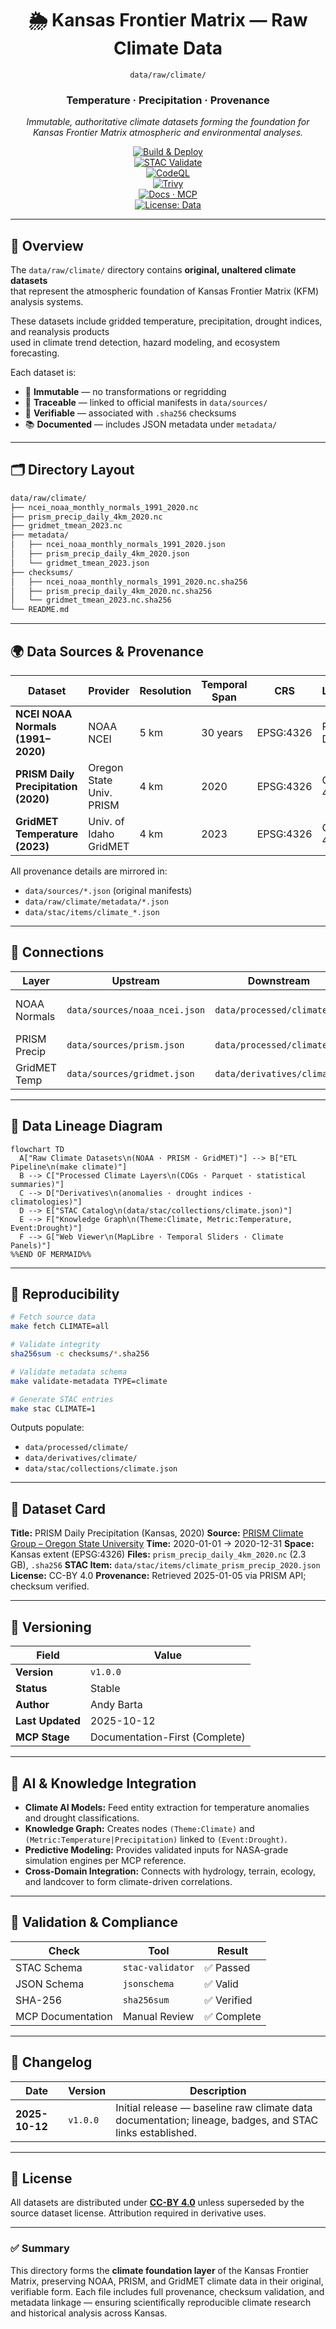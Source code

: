 <div align="center">

# 🌦️ Kansas Frontier Matrix — Raw Climate Data  
`data/raw/climate/`

### **Temperature · Precipitation · Provenance**  
*Immutable, authoritative climate datasets forming the foundation for Kansas Frontier Matrix atmospheric and environmental analyses.*

[![Build & Deploy](https://github.com/bartytime4life/Kansas-Frontier-Matrix/actions/workflows/site.yml/badge.svg)](../../../.github/workflows/site.yml)  
[![STAC Validate](https://img.shields.io/badge/STAC-validate-teal)](../../../.github/workflows/stac-validate.yml)  
[![CodeQL](https://github.com/bartytime4life/Kansas-Frontier-Matrix/actions/workflows/codeql.yml/badge.svg)](../../../.github/workflows/codeql.yml)  
[![Trivy](https://github.com/bartytime4life/Kansas-Frontier-Matrix/actions/workflows/trivy.yml/badge.svg)](../../../.github/workflows/trivy.yml)  
[![Docs · MCP](https://img.shields.io/badge/Docs-MCP-blueviolet)](../../../docs/)  
[![License: Data](https://img.shields.io/badge/License-CC--BY%204.0-green)](../../../LICENSE)

</div>

---

## 📘 Overview

The `data/raw/climate/` directory contains **original, unaltered climate datasets**  
that represent the atmospheric foundation of Kansas Frontier Matrix (KFM) analysis systems.  

These datasets include gridded temperature, precipitation, drought indices, and reanalysis products  
used in climate trend detection, hazard modeling, and ecosystem forecasting.

Each dataset is:
- 🧱 **Immutable** — no transformations or regridding  
- 🔗 **Traceable** — linked to official manifests in `data/sources/`  
- 🔐 **Verifiable** — associated with `.sha256` checksums  
- 📚 **Documented** — includes JSON metadata under `metadata/`  

---

## 🗂️ Directory Layout

```bash
data/raw/climate/
├── ncei_noaa_monthly_normals_1991_2020.nc
├── prism_precip_daily_4km_2020.nc
├── gridmet_tmean_2023.nc
├── metadata/
│   ├── ncei_noaa_monthly_normals_1991_2020.json
│   ├── prism_precip_daily_4km_2020.json
│   └── gridmet_tmean_2023.json
├── checksums/
│   ├── ncei_noaa_monthly_normals_1991_2020.nc.sha256
│   ├── prism_precip_daily_4km_2020.nc.sha256
│   └── gridmet_tmean_2023.nc.sha256
└── README.md
````

---

## 🌍 Data Sources & Provenance

| Dataset                              | Provider                 | Resolution | Temporal Span | CRS       | License       | STAC ID                          |
| ------------------------------------ | ------------------------ | ---------- | ------------- | --------- | ------------- | -------------------------------- |
| **NCEI NOAA Normals (1991–2020)**    | NOAA NCEI                | 5 km       | 30 years      | EPSG:4326 | Public Domain | `climate_noaa_normals_1991_2020` |
| **PRISM Daily Precipitation (2020)** | Oregon State Univ. PRISM | 4 km       | 2020          | EPSG:4326 | CC-BY 4.0     | `climate_prism_precip_2020`      |
| **GridMET Temperature (2023)**       | Univ. of Idaho GridMET   | 4 km       | 2023          | EPSG:4326 | CC-BY 4.0     | `climate_gridmet_tmean_2023`     |

All provenance details are mirrored in:

* `data/sources/*.json` (original manifests)
* `data/raw/climate/metadata/*.json`
* `data/stac/items/climate_*.json`

---

## 🔗 Connections

| Layer        | Upstream                      | Downstream                  | Purpose                                |
| ------------ | ----------------------------- | --------------------------- | -------------------------------------- |
| NOAA Normals | `data/sources/noaa_ncei.json` | `data/processed/climate/`   | Long-term temperature/precip baselines |
| PRISM Precip | `data/sources/prism.json`     | `data/processed/climate/`   | Daily precipitation grids              |
| GridMET Temp | `data/sources/gridmet.json`   | `data/derivatives/climate/` | Climate anomaly detection              |

---

## 🧭 Data Lineage Diagram

```mermaid
flowchart TD
  A["Raw Climate Datasets\n(NOAA · PRISM · GridMET)"] --> B["ETL Pipeline\n(make climate)"]
  B --> C["Processed Climate Layers\n(COGs · Parquet · statistical summaries)"]
  C --> D["Derivatives\n(anomalies · drought indices · climatologies)"]
  D --> E["STAC Catalog\n(data/stac/collections/climate.json)"]
  E --> F["Knowledge Graph\n(Theme:Climate, Metric:Temperature, Event:Drought)"]
  F --> G["Web Viewer\n(MapLibre · Temporal Sliders · Climate Panels)"]
%%END OF MERMAID%%
```

---

## 🧪 Reproducibility

```bash
# Fetch source data
make fetch CLIMATE=all

# Validate integrity
sha256sum -c checksums/*.sha256

# Validate metadata schema
make validate-metadata TYPE=climate

# Generate STAC entries
make stac CLIMATE=1
```

Outputs populate:

* `data/processed/climate/`
* `data/derivatives/climate/`
* `data/stac/collections/climate.json`

---

## 🧾 Dataset Card

**Title:** PRISM Daily Precipitation (Kansas, 2020)
**Source:** [PRISM Climate Group – Oregon State University](https://prism.oregonstate.edu/)
**Time:** 2020-01-01 → 2020-12-31
**Space:** Kansas extent (EPSG:4326)
**Files:** `prism_precip_daily_4km_2020.nc` (2.3 GB), `.sha256`
**STAC Item:** `data/stac/items/climate_prism_precip_2020.json`
**License:** CC-BY 4.0
**Provenance:** Retrieved 2025-01-05 via PRISM API; checksum verified.

---

## 🧱 Versioning

| Field            | Value                          |
| ---------------- | ------------------------------ |
| **Version**      | `v1.0.0`                       |
| **Status**       | Stable                         |
| **Author**       | Andy Barta                     |
| **Last Updated** | 2025-10-12                     |
| **MCP Stage**    | Documentation-First (Complete) |

---

## 🧠 AI & Knowledge Integration

* **Climate AI Models:** Feed entity extraction for temperature anomalies and drought classifications.
* **Knowledge Graph:** Creates nodes `(Theme:Climate)` and `(Metric:Temperature|Precipitation)` linked to `(Event:Drought)`.
* **Predictive Modeling:** Provides validated inputs for NASA-grade simulation engines per MCP reference.
* **Cross-Domain Integration:** Connects with hydrology, terrain, ecology, and landcover to form climate-driven correlations.

---

## 🧩 Validation & Compliance

| Check             | Tool             | Result     |
| ----------------- | ---------------- | ---------- |
| STAC Schema       | `stac-validator` | ✅ Passed   |
| JSON Schema       | `jsonschema`     | ✅ Valid    |
| SHA-256           | `sha256sum`      | ✅ Verified |
| MCP Documentation | Manual Review    | ✅ Complete |

---

## 🧩 Changelog

| Date           | Version  | Description                                                                                             |
| -------------- | -------- | ------------------------------------------------------------------------------------------------------- |
| **2025-10-12** | `v1.0.0` | Initial release — baseline raw climate data documentation; lineage, badges, and STAC links established. |

---

## 🪪 License

All datasets are distributed under **[CC-BY 4.0](https://creativecommons.org/licenses/by/4.0/)**
unless superseded by the source dataset license. Attribution required in derivative uses.

---

### ✅ Summary

This directory forms the **climate foundation layer** of the Kansas Frontier Matrix,
preserving NOAA, PRISM, and GridMET climate data in their original, verifiable form.
Each file includes full provenance, checksum validation, and metadata linkage —
ensuring scientifically reproducible climate research and historical analysis across Kansas.

```
